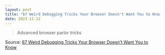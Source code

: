 ```yaml
---
layout: post
title: "67 Weird Debugging Tricks Your Browser Doesn't Want You to Know"
date: 2023-11-12
---
```


> Advanced browser parlor tricks

Source: [67 Weird Debugging Tricks Your Browser Doesn't Want You to Know](
https://alan.norbauer.com/articles/browser-debugging-tricks)

